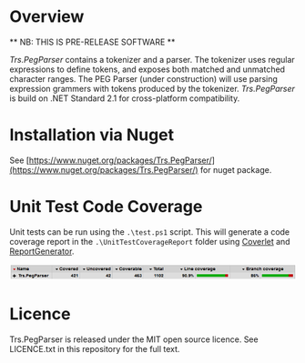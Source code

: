 # Overview

** NB: THIS IS PRE-RELEASE SOFTWARE **

_Trs.PegParser_ contains a tokenizer and a parser. The tokenizer uses regular expressions to define tokens, and exposes both matched and unmatched character ranges. The PEG Parser (under construction) will use parsing expression grammers with tokens produced by the tokenizer. _Trs.PegParser_ is build on .NET Standard 2.1 for cross-platform compatibility.

# Installation via Nuget

See [https://www.nuget.org/packages/Trs.PegParser/](https://www.nuget.org/packages/Trs.PegParser/) for nuget package.

# Unit Test Code Coverage

Unit tests can be run using the `.\test.ps1` script. This will generate a code coverage report in the `.\UnitTestCoverageReport` folder using [Coverlet](https://github.com/tonerdo/coverlethttps://github.com/tonerdo/coverlet) and [ReportGenerator](https://github.com/danielpalme/ReportGenerator).

![Code Coverage](code_coverage.PNG)

# Licence

Trs.PegParser is released under the MIT open source licence. See LICENCE.txt in this repository for the full text.
